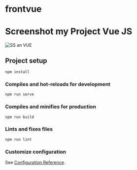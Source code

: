 # frontvue

# Screenshot my Project Vue JS
![SS an VUE](https://user-images.githubusercontent.com/72298156/102032591-d1b76c80-3deb-11eb-8bbc-cf4432e3476c.png)


## Project setup
```
npm install
```

### Compiles and hot-reloads for development
```
npm run serve
```

### Compiles and minifies for production
```
npm run build
```

### Lints and fixes files
```
npm run lint
```

### Customize configuration
See [Configuration Reference](https://cli.vuejs.org/config/).

